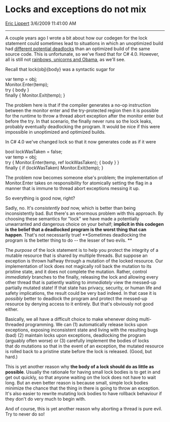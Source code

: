 <div id="page">

# Locks and exceptions do not mix

[Eric Lippert](https://social.msdn.microsoft.com/profile/Eric%20Lippert) 3/6/2009 11:41:00 AM

-----

<div id="content">

<div class="mine">

A couple years ago I wrote a bit about how our codegen for the lock statement could sometimes lead to situations in which an unoptimized build had [different potential deadlocks](http://blogs.msdn.com/ericlippert/archive/2007/08/17/subtleties-of-c-il-codegen.aspx) than an optimized build of the same source code. This is unfortunate, so we've fixed that for C\# 4.0. However, all is still not [rainbows, unicorns and Obama](http://iamchriscollins.com/badpaintingsofbarackobama/images/4.jpg), as we'll see.

Recall that <span class="code">lock(obj){body}</span> was a syntactic sugar for

<span class="code"> </span>

var temp = obj;  
Monitor.Enter(temp);  
try { body }  
finally { Monitor.Exit(temp); }

The problem here is that if the compiler generates a no-op instruction between the monitor enter and the try-protected region then it is possible for the runtime to throw a thread abort exception after the monitor enter but before the try. In that scenario, the finally never runs so the lock leaks, probably eventually deadlocking the program. It would be nice if this were impossible in unoptimized and optimized builds.

In C\# 4.0 we've changed lock so that it now generates code as if it were

<span class="code"> </span>

bool lockWasTaken = false;  
var temp = obj;  
try { Monitor.Enter(temp, ref lockWasTaken); { body } }  
finally { if (lockWasTaken) Monitor.Exit(temp); }

The problem now becomes someone else's problem; the implementation of Monitor.Enter takes on responsibility for atomically setting the flag in a manner that is immune to thread abort exceptions messing it up.

So everything is good now, right?

Sadly, no. It's *consistently bad* now, which is better than being inconsistently bad. But there's an enormous problem with this approach. By choosing these semantics for "lock" we have made a potentially unwarranted and dangerous choice on your behalf; **implicit in this codegen is the belief that a deadlocked program is the worst thing that can happen**. That's not necessarily true\! **Sometimes deadlocking the program is the better thing to do -- the lesser of two evils. **

The *purpose* of the lock statement is to help you protect the integrity of a mutable resource that is shared by multiple threads. But suppose an exception is thrown halfway through a mutation of the locked resource. Our implementation of lock does not magically roll back the mutation to its pristine state, and it does not complete the mutation. Rather, control *immediately* branches to the finally, releasing the lock and allowing every other thread that is patiently waiting to *immediately* view the messed-up partially mutated state\! If that state has privacy, security, or human life and safety implications, the result could be very bad indeed. In that case it is *possibly* better to deadlock the program and protect the messed-up resource by denying access to it entirely. But that's obviously not good either.

Basically, we all have a difficult choice to make whenever doing multi-threaded programming. We can (1) automatically release locks upon exceptions, exposing inconsistent state and living with the resulting bugs (bad) (2) maintain locks upon exceptions, deadlocking the program (arguably often worse) or (3) carefully implement the bodies of locks that do mutations so that in the event of an exception, the mutated resource is rolled back to a pristine state before the lock is released. (Good, but hard.)

This is yet another reason why **the body of a lock should do as little as possible**. Usually the rationale for having small lock bodies is to get in and get out quickly, so that anyone waiting on the lock does not have to wait long. But an even better reason is because small, simple lock bodies minimize the chance that the thing in there is going to throw an exception. It's also easier to rewrite mutating lock bodies to have rollback behaviour if they don't do very much to begin with.

And of course, this is yet another reason why aborting a thread is pure evil. Try to never do so\!

</div>

</div>

</div>

